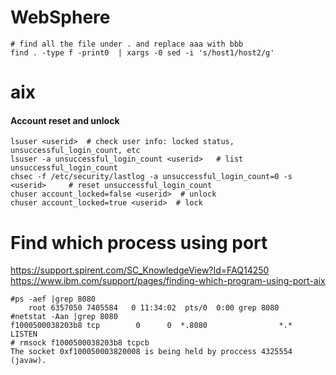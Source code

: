 # WebSphere

```
# find all the file under . and replace aaa with bbb
find . -type f -print0  | xargs -0 sed -i 's/host1/host2/g'  
```

# aix
#### Account reset and unlock
```
lsuser <userid>  # check user info: locked status, unsuccessful_login_count, etc
lsuser -a unsuccessful_login_count <userid>   # list unsuccessful_login_count
chsec -f /etc/security/lastlog -a unsuccessful_login_count=0 -s <userid>     # reset unsuccessful_login_count
chuser account_locked=false <userid>  # unlock 
chuser account_locked=true <userid>  # lock 
```

# Find which process using port
https://support.spirent.com/SC_KnowledgeView?Id=FAQ14250<br>
https://www.ibm.com/support/pages/finding-which-program-using-port-aix

```
#ps -aef |grep 8080
    root 6357050 7405584   0 11:34:02  pts/0  0:00 grep 8080
#netstat -Aan |grep 8080
f1000500038203b8 tcp        0      0  *.8080                *.*                   LISTEN
# rmsock f1000500038203b8 tcpcb
The socket 0xf100050003820008 is being held by proccess 4325554 (javaw).
```


